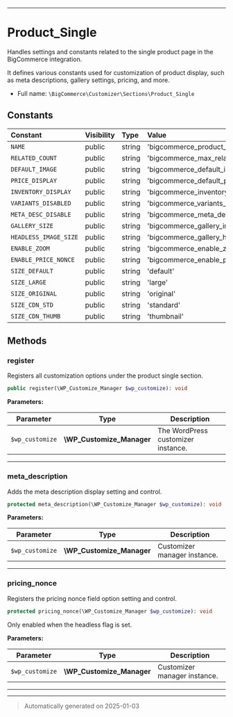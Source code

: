 ***

# Product_Single

Handles settings and constants related to the single product page in the BigCommerce integration.

It defines various constants used for customization of product display, such as meta descriptions, gallery settings, pricing, and more.

* Full name: `\BigCommerce\Customizer\Sections\Product_Single`


## Constants

| Constant | Visibility | Type | Value |
|:---------|:-----------|:-----|:------|
|`NAME`|public|string|&#039;bigcommerce_product_single&#039;|
|`RELATED_COUNT`|public|string|&#039;bigcommerce_max_related_products&#039;|
|`DEFAULT_IMAGE`|public|string|&#039;bigcommerce_default_image_id&#039;|
|`PRICE_DISPLAY`|public|string|&#039;bigcommerce_default_price_display&#039;|
|`INVENTORY_DISPLAY`|public|string|&#039;bigcommerce_inventory_display&#039;|
|`VARIANTS_DISABLED`|public|string|&#039;bigcommerce_variants_disabled&#039;|
|`META_DESC_DISABLE`|public|string|&#039;bigcommerce_meta_description_disabled&#039;|
|`GALLERY_SIZE`|public|string|&#039;bigcommerce_gallery_image_size&#039;|
|`HEADLESS_IMAGE_SIZE`|public|string|&#039;bigcommerce_gallery_headless_image_size&#039;|
|`ENABLE_ZOOM`|public|string|&#039;bigcommerce_enable_zoom&#039;|
|`ENABLE_PRICE_NONCE`|public|string|&#039;bigcommerce_enable_price_nonce&#039;|
|`SIZE_DEFAULT`|public|string|&#039;default&#039;|
|`SIZE_LARGE`|public|string|&#039;large&#039;|
|`SIZE_ORIGINAL`|public|string|&#039;original&#039;|
|`SIZE_CDN_STD`|public|string|&#039;standard&#039;|
|`SIZE_CDN_THUMB`|public|string|&#039;thumbnail&#039;|


## Methods


### register

Registers all customization options under the product single section.

```php
public register(\WP_Customize_Manager $wp_customize): void
```








**Parameters:**

| Parameter | Type | Description |
|-----------|------|-------------|
| `$wp_customize` | **\WP_Customize_Manager** | The WordPress customizer instance. |





***

### meta_description

Adds the meta description display setting and control.

```php
protected meta_description(\WP_Customize_Manager $wp_customize): void
```








**Parameters:**

| Parameter | Type | Description |
|-----------|------|-------------|
| `$wp_customize` | **\WP_Customize_Manager** | Customizer manager instance. |





***

### pricing_nonce

Registers the pricing nonce field option setting and control.

```php
protected pricing_nonce(\WP_Customize_Manager $wp_customize): void
```

Only enabled when the headless flag is set.






**Parameters:**

| Parameter | Type | Description |
|-----------|------|-------------|
| `$wp_customize` | **\WP_Customize_Manager** | Customizer manager instance. |





***


***
> Automatically generated on 2025-01-03
